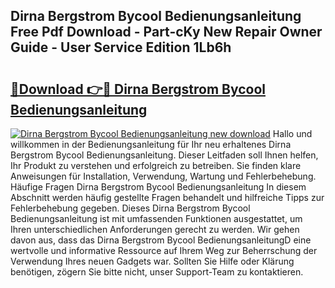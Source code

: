 ## Dirna Bergstrom Bycool Bedienungsanleitung Free Pdf Download - Part-cKy New Repair Owner Guide - User Service Edition 1Lb6h

# <h2><a href="http://df31jd.blite.top/?on=Dirna+Bergstrom+Bycool+Bedienungsanleitung">🔗Download 👉🔴 Dirna Bergstrom Bycool Bedienungsanleitung</a></h2>

[![Dirna Bergstrom Bycool Bedienungsanleitung new download](https://i.imgur.com/lujVjoI.png)](http://df31jd.blite.top/?on=Dirna+Bergstrom+Bycool+Bedienungsanleitung)
Hallo und willkommen in der Bedienungsanleitung für Ihr neu erhaltenes Dirna Bergstrom Bycool Bedienungsanleitung. Dieser Leitfaden soll Ihnen helfen, Ihr Produkt zu verstehen und erfolgreich zu betreiben. Sie finden klare Anweisungen für Installation, Verwendung, Wartung und Fehlerbehebung. Häufige Fragen Dirna Bergstrom Bycool Bedienungsanleitung In diesem Abschnitt werden häufig gestellte Fragen behandelt und hilfreiche Tipps zur Fehlerbehebung gegeben. Dieses Dirna Bergstrom Bycool Bedienungsanleitung ist mit umfassenden Funktionen ausgestattet, um Ihren unterschiedlichen Anforderungen gerecht zu werden. Wir gehen davon aus, dass das Dirna Bergstrom Bycool BedienungsanleitungD eine wertvolle und informative Ressource auf Ihrem Weg zur Beherrschung der Verwendung Ihres neuen Gadgets war. Sollten Sie Hilfe oder Klärung benötigen, zögern Sie bitte nicht, unser Support-Team zu kontaktieren.
